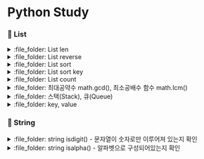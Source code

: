 # Python Study

### 📕 List

<details>
<summary> :file_folder: List len </summary>
<div markdown="1">

## len() 으로 리스트 크기 확인

```py
my_list = []
print(len(my_list)) # 0

my_list = [1,2,3]
print(len(my_list)) # 3

my_tuple = (10, 22, 19, 23)
print(len(my_tuple)) # 4

my_dict = {1: 'a', 2: 'b'}
print(len(my_dict)) # 2

my_range = range(1, 10)
print(len(my_range)) # 9

str = 'Python'
print(len(str)) # 6

```

</div>
</details>

<details>
<summary> :file_folder: List reverse </summary>
<div markdown="1">

## List 정렬

- reverse: 리스트를 거꾸로 뒤집음

```py
a = [4, 8, 9, 52, 1]
a.reverse()
a # [1, 52, 9, 8, 4]
```

</div>
</details>

<details>
<summary> :file_folder: List sort </summary>
<div markdown="1">
    
## List sort

- sort: 정렬, 기본값은 오름차순 정렬, reverse 옵션 True 는 내림차순

```py
a = [1,8,5,4,9]
a.sort()
a # [1,4,5,8,9]

a = [1,8,5,4,9]
a.sort(reverse = True)
a # [9,8,5,4,1]
```

</div>
</details>

<details>
<summary> :file_folder: List sort key </summary>
<div markdown="1">

## List sort key
    
- key 옵션

```py
m = '나는 파이썬을 잘하고 싶다'
m = m.split()
m # ['나는', '파이썬을', '잘하고', '싶다']
m.sort(key = len)
m #['나는', '싶다', '잘하고', '파이썬을']
```

</div>
</details>

<details>
<summary> :file_folder: List count </summary>
<div markdown="1">

## List count(element)

- 리스트에 element 가 몇개 존재하는지 알려줌

```py
def solution(numbers):
    answer = 0
    for i in range(1, 10):
        if numbers.count(i) < 1:
            answer += i
    return answer
```

</div>
</details>

<details>
<summary> :file_folder: 최대공약수 math.gcd(), 최소공배수 함수 math.lcm() </summary>
<div markdown="1">

## 최대공약수 math.gcd()

```python
import math

a = math.gcd()
b = math.gcd(0, 2, 4)
c = math.gcd(10, 5, 100)

print(a) # 0
print(b) # 2
print(c) # 5
```

## 최소공배수 math.lcm()

```python
import math

a = math.lcm()
b = math.lcm(0, 2, 4)
c = math.lcm(10, 5, 100)

print(a) # 1
print(b) # 0
print(c) # 100
```

</div>
</details>

<details>
<summary> :file_folder: 스택(Stack), 큐(Queue) </summary>
<div markdown="1">

## 스택(Stack)

- 나중에 넣은 데이터가 먼저 반환되도록 설계한 메모리 구조
- 후입선출 Last in First Out(LIFO)
- 데이터의 입력은 Push, 데이터의 출력 Pop

#### :pushpin: 데이터의 입력: push -> append()

#### :pushpin: 데이터의 출력: pop -> pop()

### 스택이 지원하는 연산 목록

- push: 스택에 값을 넣는 연산
- pop: 스택에서 자료를 빼는 연산 (pop 으로 뽑아낸 데이터는 원래 리스트 내에서 없어짐)
- top: 스택의 가장 위에 있는 자료를 반환하는 연산
- empty: 스택이 비어있는지의 여부를 반환하는 연산

```py
a = [1,2,3,4,5]
a.append(6) # a에 데이터 추가
a # a 확인 [1,2,3,4,5,6]

a.pop() # a에 데이터 출력 6
a # a 확인 [1,2,3,4,5]
```

## 큐(Queue)

- 큐는 줄이라는 의미로, 줄을 먼저 선 데이터가 먼저 반환
- 선입선출 First in First Out(FIFO)
- 스택과 반대되는 개념
  <img src ="https://img1.daumcdn.net/thumb/R1280x0/?scode=mtistory2&fname=https%3A%2F%2Fk.kakaocdn.net%2Fdn%2Fbpb1qc%2Fbtq2ES6nkVJ%2F9gzh1I8XHfYwfkcz64PlDk%2Fimg.png" width="100%">
- Enqueue: 큐에서 데이터를 입력하는 기능
- Dequeue: 큐에서 데이터를 꺼내는 기능
- 큐 역시 리스트 이용

#### :pushpin: push -> append()

#### :pushpin: get -> pop(0)

### 큐가 지원하는 연산 목록

- push: 큐에 값을 넣는 연산
- pop: 큐에서 자료를 빼는 연산
- front: 큐의 가장 앞에 있는 자료를 반환하는 연산
- back: 큐의 가장 뒤에 있는 자료를 반환하는 연산
- empty: 큐가 비어있는지의 여부를 반환하는 연산

```py
from collections import deque

queue = deque()

queue.append(5)
queue.append(2)
queue.append(3)
queue.append(7) #deque([5,2,3,7])
queue.popleft() #queue에 맨 첫번째 값인 5를 삭제(pop)한다. deque([2,3,7])
queue.append(1)
queue.append(4)	#deque([2,3,7,1,4])
queue.popleft() #맨 첫번째 값인 2를 삭제(pop)한다. deque([3,7,1,4])

print(queue) #deque([3,7,1,4])
print(list(queue)) #[3,7,1,4]

```

</div>
</details>

<details>
<summary> :file_folder: key, value </summary>
<div markdown="1">

## 숫자 문자열과 영단어

```py
num_dic = {"zero":"0", "one":"1", "two":"2", "three":"3", "four":"4", "five":"5", "six":"6", "seven":"7", "eight":"8", "nine":"9"}

def solution(s):
    answer = s
    for key, value in num_dic.items():
        answer = answer.replace(key, value)
    return int(answer)
```

</div>
</details>

### 📙 String

<details>
<summary> :file_folder: string isdigit() - 문자열이 숫자로만 이루어져 있는지 확인</summary>
<div markdown="1">

## str.isdigit()

- string 클래스에 있는 메서드
- 문자열이 숫자로만 이루어져 있는지 확인
- 단 하나라도 있다면 False 반환
- 소수점이나 음수를 나타내는 "-" 는 문자로 판단하기 때문에 실수나 음수를 판단하지 못함
- 오직 0을 포함한 양수형 정수로만 이루어진 문자열만 인식

</div>
</details>

<details>
<summary> :file_folder: string isalpha() - 알파벳으로 구성되어있는지 확인 </summary>
<div markdown="1">

## isalpha()

- 알파벳으로 구성되어있는지 확인하는 메서드
- 숫자 및 공백이 포함되어 있으면 False를 리턴

```py
Ex1 = 'ABC'
Ex2 = '123asc'

print(Ex1.isalpha()) # true
print(Ex2.isalpha()) # false
```

</div>
</details>
